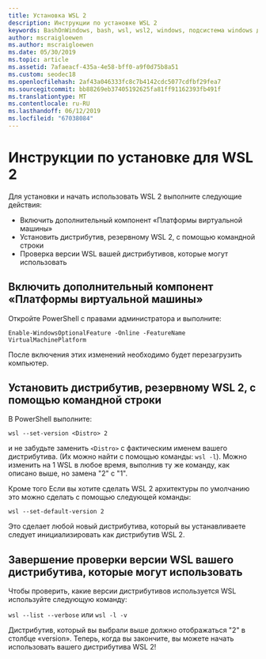 ```yaml
---
title: Установка WSL 2
description: Инструкции по установке WSL 2
keywords: BashOnWindows, bash, wsl, wsl2, windows, подсистема windows для linux, windowssubsystem, ubuntu, debian, suse, windows 10, установка
author: mscraigloewen
ms.author: mscraigloewen
ms.date: 05/30/2019
ms.topic: article
ms.assetid: 7afaeacf-435a-4e58-bff0-a9f0d75b8a51
ms.custom: seodec18
ms.openlocfilehash: 2af43a046333fc8c7b4142cdc5077cdfbf29fea7
ms.sourcegitcommit: bb88269eb37405192625fa81ff91162393fb491f
ms.translationtype: MT
ms.contentlocale: ru-RU
ms.lasthandoff: 06/12/2019
ms.locfileid: "67038084"
---
```

# <a name="installation-instructions-for-wsl-2"></a>Инструкции по установке для WSL 2

Для установки и начать использовать WSL 2 выполните следующие действия:

- Включить дополнительный компонент «Платформы виртуальной машины»
- Установить дистрибутив, резервному WSL 2, с помощью командной строки
- Проверка версии WSL вашей дистрибутивов, которые могут использовать

## <a name="enable-the-virtual-machine-platform-optional-component"></a>Включить дополнительный компонент «Платформы виртуальной машины»

Откройте PowerShell с правами администратора и выполните:

`Enable-WindowsOptionalFeature -Online -FeatureName VirtualMachinePlatform`

После включения этих изменений необходимо будет перезагрузить компьютер.

## <a name="set-a-distro-to-be-backed-by-wsl-2-using-the-command-line"></a>Установить дистрибутив, резервному WSL 2, с помощью командной строки

В PowerShell выполните:

`wsl --set-version <Distro> 2`

и не забудьте заменить `<Distro>` с фактическим именем вашего дистрибутива. (Их можно найти с помощью команды: `wsl -l`). Можно изменить на 1 WSL в любое время, выполнив ту же команду, как описано выше, но замена "2" с "1".

Кроме того Если вы хотите сделать WSL 2 архитектуры по умолчанию это можно сделать с помощью следующей команды:

`wsl --set-default-version 2`

Это сделает любой новый дистрибутива, который вы устанавливаете следует инициализировать как дистрибутив WSL 2.

## <a name="finish-with-verifying-what-versions-of-wsl-your-distro-are-using"></a>Завершение проверки версии WSL вашего дистрибутива, которые могут использовать

Чтобы проверить, какие версии дистрибутивов используется WSL используйте следующую команду:

`wsl --list --verbose` или `wsl -l -v`

Дистрибутив, который вы выбрали выше должно отображаться "2" в столбце «version». Теперь, когда вы закончите, вы можете начать использовать вашего дистрибутива WSL 2! 
